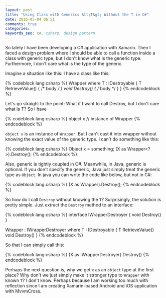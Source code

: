 ```yaml
---
layout: post
title: "Using Class with Generics &lt;T&gt; Without the T in C#"
date: 2016-05-04 06:51
comments: true
categories:
keywords_seo: c#, csharp, design pattern
---
```


So lately I have been developing a C# application with Xamarin. Then I faced a design problem where I should be able to call a function inside a class with generic type, but I don't know what is the generic type. Furthermore, I don't care what is the type of the generic.

Imagine a situation like this: I have a class like this:

{% codeblock lang:csharp %}
Wrapper<T> where T : IDestroyable
{
  T RetrieveValue() { /* body */ }
  void Destroy() { /* body */ }
}
{% endcodeblock %}

Let's go straight to the point: What if I want to call Destroy, but I don't care what is T? So I have

{% codeblock lang:csharp %}
object x // instance of Wrapper
{% endcodeblock %}

`object x` is an instance of `Wrapper`. But I can't cast it into wrapper without knowing the exact value of the generic type. I can't do something like this:

{% codeblock lang:csharp %}
Object x = something;
(X as Wrapper<?>).Destroy();
{% endcodeblock %}

Also, generic is tightly coupled in C#. Meanwhile, in Java, generic is optional. If you don't specify the generic, Java just simply treat the generic type as `Object`. In java you can write the code like below, but not in C#:

{% codeblock lang:csharp %}
(X as Wrapper).Destroy();
{% endcodeblock %}

So how do I call `Destroy` without knowing the `T`? Surprisingly, the solution is pretty simple. Just extract the `Destroy` method to an interface:

{% codeblock lang:csharp %}
interface IWrapperDestroyer
{
  void Destroy()
}

Wrapper<T> : IWrapperDestroyer where T : IDestroyable
{
  T RetrieveValue()
  void Destroy()
}
{% endcodeblock %}

So that I can simply call this:

{% codeblock lang:csharp %}
(X as IWrapperDestroyer).Destroy()
{% endcodeblock %}

Perhaps the next question is, why we get `x` as an `object` type at the first place? Why don't we just simply make it stronger type to `Wrapper` with known `T`? I don't know. Perhaps because I am working too much with reflection since I am creating Xamarin-based Android and iOS application with MvvmCross.
